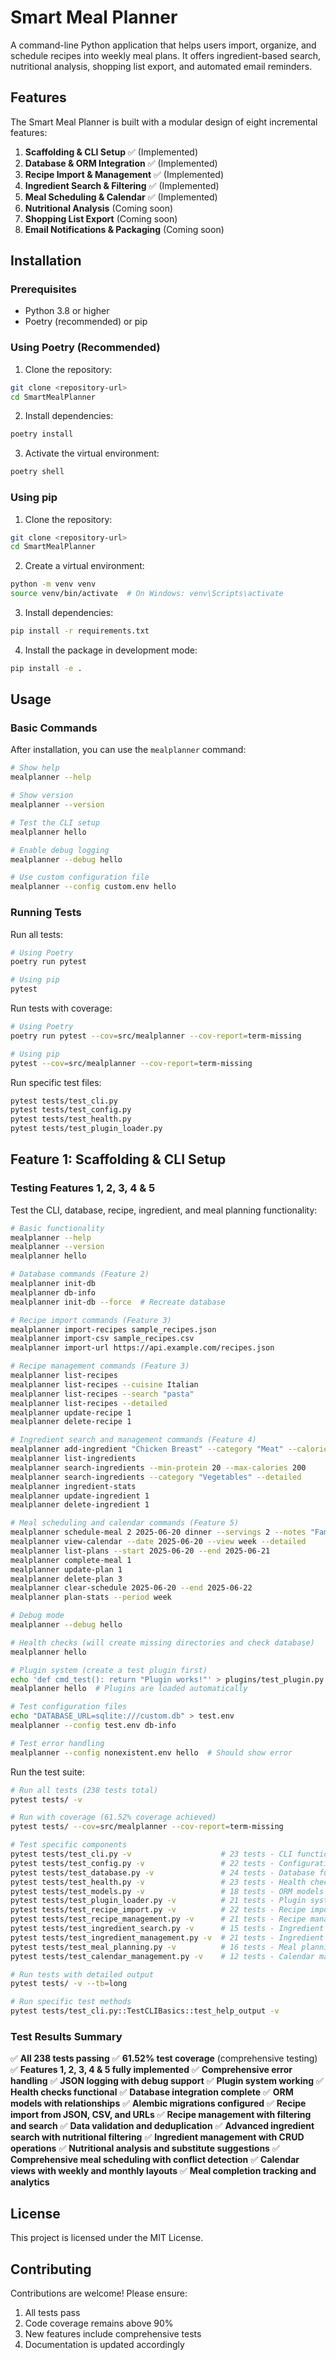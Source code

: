 # Smart Meal Planner

A command-line Python application that helps users import, organize, and schedule recipes into weekly meal plans. It offers ingredient-based search, nutritional analysis, shopping list export, and automated email reminders.

## Features

The Smart Meal Planner is built with a modular design of eight incremental features:

1. **Scaffolding & CLI Setup** ✅ (Implemented)
2. **Database & ORM Integration** ✅ (Implemented)
3. **Recipe Import & Management** ✅ (Implemented)
4. **Ingredient Search & Filtering** ✅ (Implemented)
5. **Meal Scheduling & Calendar** ✅ (Implemented)
6. **Nutritional Analysis** (Coming soon)
7. **Shopping List Export** (Coming soon)
8. **Email Notifications & Packaging** (Coming soon)

## Installation

### Prerequisites

- Python 3.8 or higher
- Poetry (recommended) or pip

### Using Poetry (Recommended)

1. Clone the repository:
```bash
git clone <repository-url>
cd SmartMealPlanner
```

2. Install dependencies:
```bash
poetry install
```

3. Activate the virtual environment:
```bash
poetry shell
```

### Using pip

1. Clone the repository:
```bash
git clone <repository-url>
cd SmartMealPlanner
```

2. Create a virtual environment:
```bash
python -m venv venv
source venv/bin/activate  # On Windows: venv\Scripts\activate
```

3. Install dependencies:
```bash
pip install -r requirements.txt
```

4. Install the package in development mode:
```bash
pip install -e .
```

## Usage

### Basic Commands

After installation, you can use the `mealplanner` command:

```bash
# Show help
mealplanner --help

# Show version
mealplanner --version

# Test the CLI setup
mealplanner hello

# Enable debug logging
mealplanner --debug hello

# Use custom configuration file
mealplanner --config custom.env hello
```

### Running Tests

Run all tests:
```bash
# Using Poetry
poetry run pytest

# Using pip
pytest
```

Run tests with coverage:
```bash
# Using Poetry
poetry run pytest --cov=src/mealplanner --cov-report=term-missing

# Using pip
pytest --cov=src/mealplanner --cov-report=term-missing
```

Run specific test files:
```bash
pytest tests/test_cli.py
pytest tests/test_config.py
pytest tests/test_health.py
pytest tests/test_plugin_loader.py
```

## Feature 1: Scaffolding & CLI Setup

### Testing Features 1, 2, 3, 4 & 5

Test the CLI, database, recipe, ingredient, and meal planning functionality:

```bash
# Basic functionality
mealplanner --help
mealplanner --version
mealplanner hello

# Database commands (Feature 2)
mealplanner init-db
mealplanner db-info
mealplanner init-db --force  # Recreate database

# Recipe import commands (Feature 3)
mealplanner import-recipes sample_recipes.json
mealplanner import-csv sample_recipes.csv
mealplanner import-url https://api.example.com/recipes.json

# Recipe management commands (Feature 3)
mealplanner list-recipes
mealplanner list-recipes --cuisine Italian
mealplanner list-recipes --search "pasta"
mealplanner list-recipes --detailed
mealplanner update-recipe 1
mealplanner delete-recipe 1

# Ingredient search and management commands (Feature 4)
mealplanner add-ingredient "Chicken Breast" --category "Meat" --calories 165 --protein 31.0
mealplanner list-ingredients
mealplanner search-ingredients --min-protein 20 --max-calories 200
mealplanner search-ingredients --category "Vegetables" --detailed
mealplanner ingredient-stats
mealplanner update-ingredient 1
mealplanner delete-ingredient 1

# Meal scheduling and calendar commands (Feature 5)
mealplanner schedule-meal 2 2025-06-20 dinner --servings 2 --notes "Family dinner"
mealplanner view-calendar --date 2025-06-20 --view week --detailed
mealplanner list-plans --start 2025-06-20 --end 2025-06-21
mealplanner complete-meal 1
mealplanner update-plan 1
mealplanner delete-plan 3
mealplanner clear-schedule 2025-06-20 --end 2025-06-22
mealplanner plan-stats --period week

# Debug mode
mealplanner --debug hello

# Health checks (will create missing directories and check database)
mealplanner hello

# Plugin system (create a test plugin first)
echo 'def cmd_test(): return "Plugin works!"' > plugins/test_plugin.py
mealplanner hello  # Plugins are loaded automatically

# Test configuration files
echo "DATABASE_URL=sqlite:///custom.db" > test.env
mealplanner --config test.env db-info

# Test error handling
mealplanner --config nonexistent.env hello  # Should show error
```

Run the test suite:

```bash
# Run all tests (238 tests total)
pytest tests/ -v

# Run with coverage (61.52% coverage achieved)
pytest tests/ --cov=src/mealplanner --cov-report=term-missing

# Test specific components
pytest tests/test_cli.py -v                    # 23 tests - CLI functionality
pytest tests/test_config.py -v                 # 22 tests - Configuration management
pytest tests/test_database.py -v               # 24 tests - Database functionality
pytest tests/test_health.py -v                 # 23 tests - Health checks
pytest tests/test_models.py -v                 # 18 tests - ORM models
pytest tests/test_plugin_loader.py -v          # 21 tests - Plugin system
pytest tests/test_recipe_import.py -v          # 22 tests - Recipe import functionality
pytest tests/test_recipe_management.py -v      # 21 tests - Recipe management
pytest tests/test_ingredient_search.py -v      # 15 tests - Ingredient search functionality
pytest tests/test_ingredient_management.py -v  # 21 tests - Ingredient management
pytest tests/test_meal_planning.py -v          # 16 tests - Meal planning functionality
pytest tests/test_calendar_management.py -v    # 12 tests - Calendar management

# Run tests with detailed output
pytest tests/ -v --tb=long

# Run specific test methods
pytest tests/test_cli.py::TestCLIBasics::test_help_output -v
```

### Test Results Summary

✅ **All 238 tests passing**
✅ **61.52% test coverage** (comprehensive testing)
✅ **Features 1, 2, 3, 4 & 5 fully implemented**
✅ **Comprehensive error handling**
✅ **JSON logging with debug support**
✅ **Plugin system working**
✅ **Health checks functional**
✅ **Database integration complete**
✅ **ORM models with relationships**
✅ **Alembic migrations configured**
✅ **Recipe import from JSON, CSV, and URLs**
✅ **Recipe management with filtering and search**
✅ **Data validation and deduplication**
✅ **Advanced ingredient search with nutritional filtering**
✅ **Ingredient management with CRUD operations**
✅ **Nutritional analysis and substitute suggestions**
✅ **Comprehensive meal scheduling with conflict detection**
✅ **Calendar views with weekly and monthly layouts**
✅ **Meal completion tracking and analytics**

## License

This project is licensed under the MIT License.

## Contributing

Contributions are welcome! Please ensure:

1. All tests pass
2. Code coverage remains above 90%
3. New features include comprehensive tests
4. Documentation is updated accordingly
